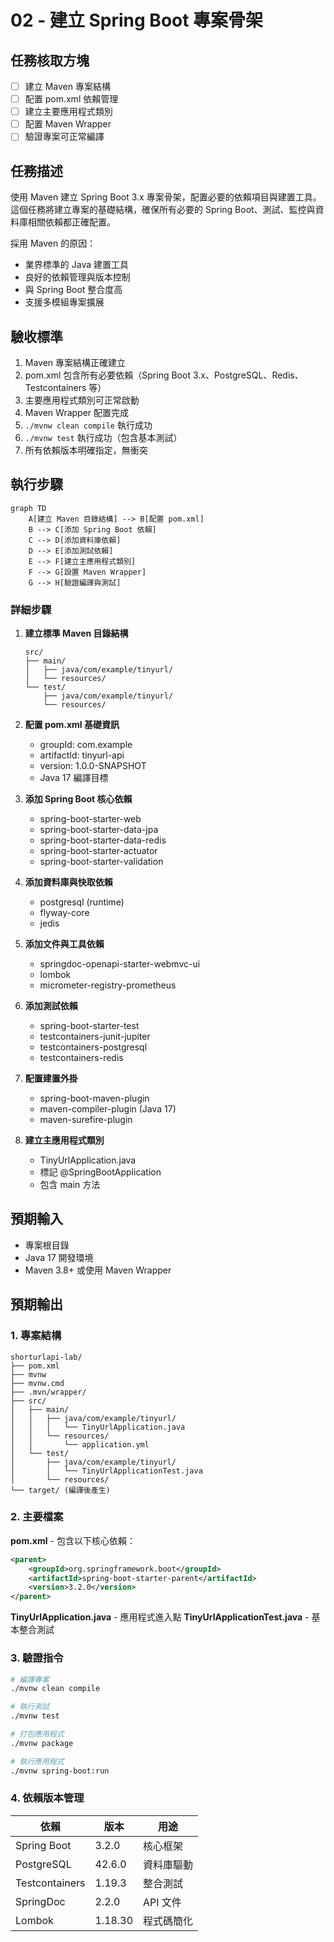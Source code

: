 # 02 - 建立 Spring Boot 專案骨架

## 任務核取方塊
- [ ] 建立 Maven 專案結構
- [ ] 配置 pom.xml 依賴管理
- [ ] 建立主要應用程式類別
- [ ] 配置 Maven Wrapper
- [ ] 驗證專案可正常編譯

## 任務描述

使用 Maven 建立 Spring Boot 3.x 專案骨架，配置必要的依賴項目與建置工具。這個任務將建立專案的基礎結構，確保所有必要的 Spring Boot、測試、監控與資料庫相關依賴都正確配置。

採用 Maven 的原因：
- 業界標準的 Java 建置工具
- 良好的依賴管理與版本控制
- 與 Spring Boot 整合度高
- 支援多模組專案擴展

## 驗收標準

1. Maven 專案結構正確建立
2. pom.xml 包含所有必要依賴（Spring Boot 3.x、PostgreSQL、Redis、Testcontainers 等）
3. 主要應用程式類別可正常啟動
4. Maven Wrapper 配置完成
5. `./mvnw clean compile` 執行成功
6. `./mvnw test` 執行成功（包含基本測試）
7. 所有依賴版本明確指定，無衝突

## 執行步驟

```mermaid
graph TD
    A[建立 Maven 目錄結構] --> B[配置 pom.xml]
    B --> C[添加 Spring Boot 依賴]
    C --> D[添加資料庫依賴]
    D --> E[添加測試依賴]
    E --> F[建立主應用程式類別]
    F --> G[設置 Maven Wrapper]
    G --> H[驗證編譯與測試]
```

### 詳細步驟

1. **建立標準 Maven 目錄結構**
   ```
   src/
   ├── main/
   │   ├── java/com/example/tinyurl/
   │   └── resources/
   └── test/
       ├── java/com/example/tinyurl/
       └── resources/
   ```

2. **配置 pom.xml 基礎資訊**
   - groupId: com.example
   - artifactId: tinyurl-api
   - version: 1.0.0-SNAPSHOT
   - Java 17 編譯目標

3. **添加 Spring Boot 核心依賴**
   - spring-boot-starter-web
   - spring-boot-starter-data-jpa
   - spring-boot-starter-data-redis
   - spring-boot-starter-actuator
   - spring-boot-starter-validation

4. **添加資料庫與快取依賴**
   - postgresql (runtime)
   - flyway-core
   - jedis

5. **添加文件與工具依賴**
   - springdoc-openapi-starter-webmvc-ui
   - lombok
   - micrometer-registry-prometheus

6. **添加測試依賴**
   - spring-boot-starter-test
   - testcontainers-junit-jupiter
   - testcontainers-postgresql
   - testcontainers-redis

7. **配置建置外掛**
   - spring-boot-maven-plugin
   - maven-compiler-plugin (Java 17)
   - maven-surefire-plugin

8. **建立主應用程式類別**
   - TinyUrlApplication.java
   - 標記 @SpringBootApplication
   - 包含 main 方法

## 預期輸入

- 專案根目錄
- Java 17 開發環境
- Maven 3.8+ 或使用 Maven Wrapper

## 預期輸出

### 1. 專案結構
```
shorturlapi-lab/
├── pom.xml
├── mvnw
├── mvnw.cmd
├── .mvn/wrapper/
├── src/
│   ├── main/
│   │   ├── java/com/example/tinyurl/
│   │   │   └── TinyUrlApplication.java
│   │   └── resources/
│   │       └── application.yml
│   └── test/
│       ├── java/com/example/tinyurl/
│       │   └── TinyUrlApplicationTest.java
│       └── resources/
└── target/ (編譯後產生)
```

### 2. 主要檔案

**pom.xml** - 包含以下核心依賴：
```xml
<parent>
    <groupId>org.springframework.boot</groupId>
    <artifactId>spring-boot-starter-parent</artifactId>
    <version>3.2.0</version>
</parent>
```

**TinyUrlApplication.java** - 應用程式進入點
**TinyUrlApplicationTest.java** - 基本整合測試

### 3. 驗證指令

```bash
# 編譯專案
./mvnw clean compile

# 執行測試
./mvnw test

# 打包應用程式
./mvnw package

# 執行應用程式
./mvnw spring-boot:run
```

### 4. 依賴版本管理

| 依賴           | 版本    | 用途       |
| -------------- | ------- | ---------- |
| Spring Boot    | 3.2.0   | 核心框架   |
| PostgreSQL     | 42.6.0  | 資料庫驅動 |
| Testcontainers | 1.19.3  | 整合測試   |
| SpringDoc      | 2.2.0   | API 文件   |
| Lombok         | 1.18.30 | 程式碼簡化 |

